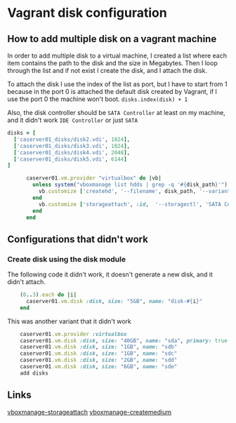# Vagrant disk configuration

## How to add multiple disk on a vagrant machine
In order to add multiple disk to a virtual machine, I created a list where each item contains the path to the disk and the size in Megabytes.
Then I loop through the list and if not exist I create the disk, and I attach the disk. 

To attach the disk I use the index of the list as port, but I have to start from 1 because in the port 0 is attached the default disk created by Vagrant,
if I use the port 0 the machine won't boot.
`disks.index(disk) + 1` 

Also, the disk controller should be `SATA Controller` at least on my machine, and it didn't work `IDE Controller` or just `SATA`


```ruby
disks = [
  ['caserver01_disks/disk2.vdi', 1024],
  ['caserver01_disks/disk3.vdi', 1024],
  ['caserver01_disks/disk4.vdi', 2048],
  ['caserver01_disks/disk5.vdi', 6144]
]
```

```ruby
      caserver01.vm.provider "virtualbox" do |vb|
        unless system("vboxmanage list hdds | grep -q '#{disk_path}'")
          vb.customize ['createhd', '--filename', disk_path, '--variant', 'Fixed', '--size', disk_size]
        end
          vb.customize ['storageattach', :id,  '--storagectl', 'SATA Controller', '--port',  disks.index(disk) + 1, '--device', 0, '--type', 'hdd', '--medium', disk_path]
        end
      end
```


## Configurations that didn't work

### Create disk using the disk module
The following code it didn't work, it doesn't generate a new disk, and it didn't attach.
```ruby
    (0..3).each do |i|
      caserver01.vm.disk :disk, size: "5GB", name: "disk-#{i}"
    end
```

This was another variant that it didn't work
```ruby
    caserver01.vm.provider :virtualbox
    caserver01.vm.disk :disk, size: "40GB", name: "sda", primary: true
    caserver01.vm.disk :disk, size: "1GB", name: "sdb"
    caserver01.vm.disk :disk, size: "1GB", name: "sdc"
    caserver01.vm.disk :disk, size: "2GB", name: "sdd"
    caserver01.vm.disk :disk, size: "6GB", name: "sde"
    add disks
```

## Links
[vboxmanage-storageattach](https://www.virtualbox.org/manual/ch08.html#vboxmanage-storageattach)
[vboxmanage-createmedium](https://www.virtualbox.org/manual/ch08.html#vboxmanage-createmedium)